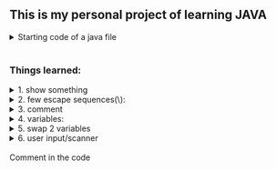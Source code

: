 <h2>This is my personal project of learning JAVA</h2>

<details>
<summary>Starting code of a java file</summary>
  
```
public class *filename*{
  public static void main(String[] args){
  }
}
```
</details>
<br>
<h3>Things learned:</h3>

<details><summary>1. show something</summary>
  
  ```
  System.out.println("");
  System.out.println(x);
  System.out.print(x);
  ```
</details>
<details><summary>2. few escape sequences(\):</summary>
  
```
  \n for new line
  \t for tab/spaces
  \" for quotes
  \\ for backslash
```
</details>

<details><summary>3. comment</summary>
  
```
//this is a comment
/*this is multiple lines of comment
 *
 */
```
</details>

<details><summary>4. variables:</summary>
  <img src="images/data_types.png" alt="Data Types" width="600">
</details>

<details><summary>5. swap 2 variables</summary>
introduce a temp variable and store one of the variables
  
```
  temp = x;
  x = y;
  y = temp;
```
</details>

<details><summary>6. user input/scanner</summary>
  
```
import java.util.Scanner;
public class Main {
  public static void main(String[] args) {
    Scanner scanner = new Scanner(System.in);
  
    System.out.println("What is your name? ");
    String name = scanner.nextLine();
  
    System.out.println("How old are you? ");
    int age = scanner.nextInt();
    scanner.nextLine(); //to keep the scanner running
  
    System.out.println("What is your favorite food?");
    String food = scanner.nextLine();
   
    System.out.println("Hello "+name);
    System.out.println("You are "+age+" years old");
    System.out.println("You like "+food);
  } 
}
```
</details>


<br>
Comment in the code

```

```
<br>


